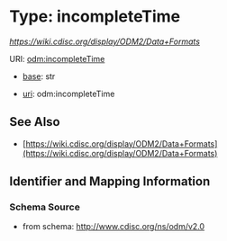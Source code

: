 # Type: incompleteTime




_https://wiki.cdisc.org/display/ODM2/Data+Formats_



URI: [odm:incompleteTime](http://www.cdisc.org/ns/odm/v2.0/incompleteTime)

* [base](https://w3id.org/linkml/base): str

* [uri](https://w3id.org/linkml/uri): odm:incompleteTime









## See Also

* [https://wiki.cdisc.org/display/ODM2/Data+Formats](https://wiki.cdisc.org/display/ODM2/Data+Formats)

## Identifier and Mapping Information







### Schema Source


* from schema: http://www.cdisc.org/ns/odm/v2.0



